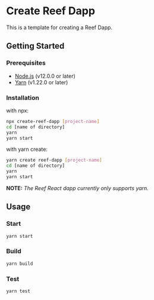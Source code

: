 # Create Reef Dapp

This is a template for creating a Reef Dapp.

## Getting Started

### Prerequisites

-   [Node.js](https://nodejs.org/en/) (v12.0.0 or later)
-   [Yarn](https://yarnpkg.com/) (v1.22.0 or later)

### Installation

with npx:

```bash
npx create-reef-dapp [project-name]
cd [name of directory]
yarn
yarn start
```

with yarn create:

```bash
yarn create reef-dapp [project-name]
cd [name of directory]
yarn
yarn start
```

**NOTE:** _The Reef React dapp currently only supports yarn._

## Usage

### Start

```bash
yarn start
```

### Build

```bash
yarn build
```

### Test

```bash
yarn test
```
